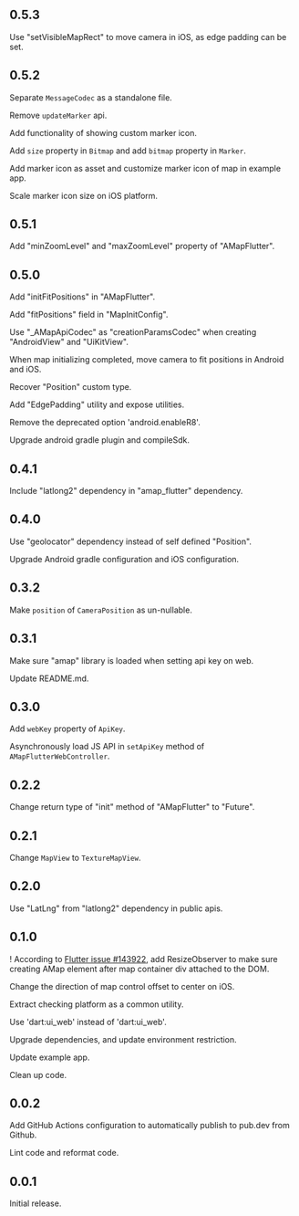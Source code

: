 ## 0.5.3

Use "setVisibleMapRect" to move camera in iOS, as edge padding can be set.

## 0.5.2

Separate ```MessageCodec``` as a standalone file.

Remove ```updateMarker``` api.

Add functionality of showing custom marker icon.

Add ```size``` property in ```Bitmap``` and add ```bitmap``` property in ```Marker```.

Add marker icon as asset and customize marker icon of map in example app.

Scale marker icon size on iOS platform.

## 0.5.1

Add "minZoomLevel" and "maxZoomLevel" property of "AMapFlutter".

## 0.5.0

Add "initFitPositions" in "AMapFlutter".

Add "fitPositions" field in "MapInitConfig".

Use "_AMapApiCodec" as "creationParamsCodec" when creating "AndroidView" and "UiKitView".

When map initializing completed, move camera to fit positions in Android and iOS.

Recover "Position" custom type.

Add "EdgePadding" utility and expose utilities.

Remove the deprecated option 'android.enableR8'.

Upgrade android gradle plugin and compileSdk.

## 0.4.1

Include "latlong2" dependency in "amap_flutter" dependency.

## 0.4.0

Use "geolocator" dependency instead of self defined "Position".

Upgrade Android gradle configuration and iOS configuration.

## 0.3.2

Make ```position``` of ```CameraPosition``` as un-nullable.

## 0.3.1

Make sure "amap" library is loaded when setting api key on web.

Update README.md.

## 0.3.0

Add ```webKey``` property of ```ApiKey```.

Asynchronously load JS API in ```setApiKey``` method of ```AMapFlutterWebController```.

## 0.2.2

Change return type of "init" method of "AMapFlutter" to "Future".

## 0.2.1

Change ```MapView``` to ```TextureMapView```.

## 0.2.0

Use "LatLng" from "latlong2" dependency in public apis.

## 0.1.0

! According to [Flutter issue #143922](https://github.com/flutter/flutter/issues/143922), 
  add ResizeObserver to make sure creating AMap element after map container div attached to the DOM.

Change the direction of map control offset to center on iOS.

Extract checking platform as a common utility.

Use 'dart:ui_web' instead of 'dart:ui_web'.

Upgrade dependencies, and update environment restriction.

Update example app.

Clean up code.

## 0.0.2

Add GitHub Actions configuration to automatically publish to pub.dev from Github.

Lint code and reformat code.

## 0.0.1

Initial release.

